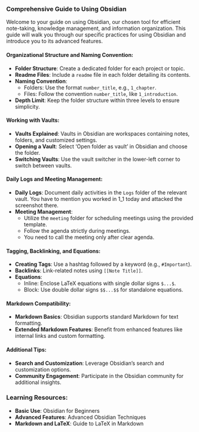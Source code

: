 ### Comprehensive Guide to Using Obsidian

Welcome to your guide on using Obsidian, our chosen tool for efficient note-taking, knowledge management, and information organization. This guide will walk you through our specific practices for using Obsidian and introduce you to its advanced features.

#### Organizational Structure and Naming Convention:

- **Folder Structure**: Create a dedicated folder for each project or topic.
- **Readme Files**: Include a `readme` file in each folder detailing its contents.
- **Naming Convention**:
    - Folders: Use the format `number_title`, e.g., `1_chapter`.
    - Files: Follow the convention `number_title`, like `1_introduction`.
- **Depth Limit**: Keep the folder structure within three levels to ensure simplicity.

#### Working with Vaults:

- **Vaults Explained**: Vaults in Obsidian are workspaces containing notes, folders, and customized settings.
- **Opening a Vault**: Select ‘Open folder as vault’ in Obsidian and choose the folder.
- **Switching Vaults**: Use the vault switcher in the lower-left corner to switch between vaults.

#### Daily Logs and Meeting Management:

- **Daily Logs**: Document daily activities in the `Logs` folder of the relevant vault. You have to mention you worked in 1_1 today and attacked the screenshot there.
- **Meeting Management**:
    - Utilize the `meeting` folder for scheduling meetings using the provided template.
    - Follow the agenda strictly during meetings.
    - You need to call the meeting only after clear agenda.

#### Tagging, Backlinking, and Equations:

- **Creating Tags**: Use a hashtag followed by a keyword (e.g., `#Important`).
- **Backlinks**: Link-related notes using `[[Note Title]]`.
- **Equations**:
    - Inline: Enclose LaTeX equations with single dollar signs `$...$`.
    - Block: Use double dollar signs `$$...$$` for standalone equations.

#### Markdown Compatibility:

- **Markdown Basics**: Obsidian supports standard Markdown for text formatting.
- **Extended Markdown Features**: Benefit from enhanced features like internal links and custom formatting.

#### Additional Tips:

- **Search and Customization**: Leverage Obsidian’s search and customization options.
- **Community Engagement**: Participate in the Obsidian community for additional insights.

### Learning Resources:

- **Basic Use**: Obsidian for Beginners
- **Advanced Features**: Advanced Obsidian Techniques
- **Markdown and LaTeX**: Guide to LaTeX in Markdown